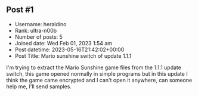 ## Post #1
- Username: heraldino
- Rank: ultra-n00b
- Number of posts: 5
- Joined date: Wed Feb 01, 2023 1:54 am
- Post datetime: 2023-05-16T21:42:02+00:00
- Post Title: Mario sunshine switch of update 1.1.1

I'm trying to extract the Mario Sunshine game files from the 1.1.1 update switch, this game opened normally in simple programs but in this update I think the game came encrypted and I can't open it anywhere, can someone help me, I'll send samples.

<link removed by moderator>

